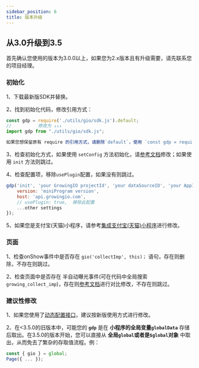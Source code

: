 ```yaml
---
sidebar_position: 6
title: 版本升级
---
```


## 从3.0升级到3.5

首先确认您使用的版本为3.0.0以上，如果您为2.x版本且有升级需要，请先联系您的项目经理。

### 初始化

1、下载最新版SDK并替换。

2、找到初始化代码，修改引用方式：
```js
const gdp = require('./utils/gio/sdk.js').default;
//          修改为 ↓↓↓
import gdp from "./utils/gio/sdk.js";

如果您想保留原有 require 的引用方式，请删除`default`，使用 `const gdp = require('./utils/gio/sdk.js');` 即可。
```
3、检查初始化方式，如果使用 `setConfig` 方法初始化，请[参考文档](/docs/miniprogram/3.5/integration/wx)修改；如果使用 `init` 方法则跳过。

4、检查配置项，移除`usePlugin`配置，如果没有则跳过。
```js
gdp('init', 'your GrowingIO projectId', 'your dataSourceID', 'your AppId', {
    version: 'miniProgram version',
    host: 'api.growingio.com',
    // usePlugin: true,  移除此配置
    ...other settings
});
```
5、如果您是支付宝(天猫)小程序，请参考[集成支付宝(天猫)小程序](/docs/miniprogram/3.5/integration/alipay)进行修改。

### 页面

1、检查onShow事件中是否存在 `gio('collectImp', this)；` 语句，存在则删除，不存在则跳过。

2、检查页面中是否存在 半自动曝光事件(可在代码中全局搜索`growing_collect_imp`)，存在则[参考文档](/docs/miniprogram/3.5/internally#半自动曝光事件)进行对比修改，不存在则跳过。

### 建议性修改

1、如果您使用了[动态配置接口](/docs/miniprogram/3.5/commonlyApi#动态配置接口)，建议按新版使用方式进行修改。

2、在<3.5.0的旧版本中，可能您的 **`gdp`** 是在 **小程序的全局变量`globalData`** 存储后取出。在3.5.0的版本开始，您可以直接从 **全局`global`或者是`$global`对象** 中取出，从而免去了繁杂的存取值流程。例：
```js
const { gio } = global;
Page({ ... });
```
